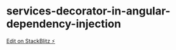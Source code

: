 # services-decorator-in-angular-dependency-injection

[Edit on StackBlitz ⚡️](https://stackblitz.com/edit/services-decorator-in-angular-dependency-injection)